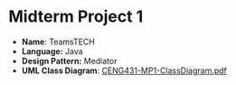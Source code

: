 # Midterm Project 1

- **Name**: TeamsTECH
- **Language:** Java
- **Design Pattern:** Mediator
- **UML Class Diagram**: [CENG431-MP1-ClassDiagram.pdf](./CENG431-MP1-ClassDiagram.pdf)